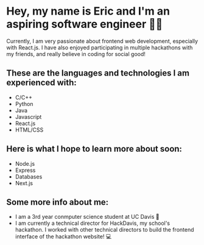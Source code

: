 <h1>Hey, my name is Eric and I'm an aspiring software engineer 🙋‍♂️</h1>

Currently, I am very passionate about frontend web development, especially with React.js. I have also enjoyed participating in multiple hackathons with my friends, and really believe in coding for social good!

<h2>These are the languages and technologies I am experienced with:</h2>

* C/C++
* Python
* Java
* Javascript
* React.js
* HTML/CSS

<h2>Here is what I hope to learn more about soon:</h2>

* Node.js
* Express
* Databases
* Next.js

<h2>Some more info about me:</h2>

* I am a 3rd year conmputer science student at UC Davis 🐄
* I am currently a technical director for HackDavis, my school's hackathon. I worked with other technical directors to build the frontend interface of the hackathon website! 💻
